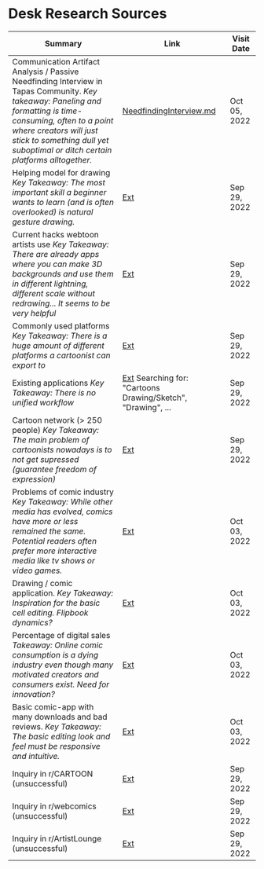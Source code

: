 # Desk Research Sources

| Summary                                                                                                                                                                                                                                                                 | Link                                                                                                           | Visit Date   |
| ----------------------------------------------------------------------------------------------------------------------------------------------------------------------------------------------------------------------------------------------------------------------- | -------------------------------------------------------------------------------------------------------------- | ------------ |
| Communication Artifact Analysis / Passive Needfinding Interview in Tapas Community. _Key takeaway: Paneling and formatting is time-consuming, often to a point where creators will just stick to something dull yet suboptimal or ditch certain platforms alltogether._ | [NeedfindingInterview.md](NeedfindingInterview.md)                                                             | Oct 05, 2022 |
| Helping model for drawing   _Key Takeaway: The most important skill a beginner wants to learn (and is often overlooked) is natural gesture drawing._                                                                                                                                                                                                                                            | [Ext](https://www.reddit.com/r/ArtistLounge/comments/xqppl0/i_really_need_my_fellow_artists_help/)             | Sep 29, 2022 |
| Current hacks webtoon artists use _Key Takeaway: There are already apps where you can make 3D backgrounds and use them in different lightning, different scale without redrawing... It seems to be very helpful_                                                                                                                                                                                                                                      | [Ext](https://www.reddit.com/r/WebtoonCanvas/comments/wj9hzl/whats_the_best_hack_you_use_as_a_webtoon_artist/) | Sep 29, 2022 |
| Commonly used platforms     _Key Takeaway: There is a huge amount of different platforms a cartoonist can export to_                                                                                                                                                                                                                                            | [Ext](https://www.thingsinsquares.com/blog/where-to-publish-share-your-webcomic/)                              | Sep 29, 2022 |
| Existing applications  _Key Takeaway: There is no unified workflow_                                                                                                                                                                                                                                                 | [Ext](https://www.apple.com/chde/app-store/) Searching for: "Cartoons Drawing/Sketch", "Drawing", ...          | Sep 29, 2022 |
| Cartoon network (> 250 people) _Key Takeaway: The main problem of cartoonists nowadays is to not get supressed (guarantee freedom of expression)_                                                                                                                                                                                                                                         | [Ext](https://www.cartooningforpeace.org/en/supporting-cartoonists/)                                                    | Sep 29, 2022 |
| Problems of comic industry _Key Takeaway: While other media has evolved, comics have more or less remained the same. Potential readers often prefer more interactive media like tv shows or video games._                                                               | [Ext](http://www.creatoratlarge.com/blog/27-problems)                                                          | Oct 03, 2022 |
| Drawing / comic application. _Key Takeaway: Inspiration for the basic cell editing. Flipbook dynamics?_                                                                                                                                                                 | [Ext](https://brush.ninja)                                                                                     | Oct 03, 2022 |
| Percentage of digital sales _Takeaway: Online comic consumption is a dying industry even though many motivated creators and consumers exist. Need for innovation?_                                                                                                      | [Ext](https://www.tvo.org/article/reamed-out-small-comic-creators-are-dealing-with-sky-high-paper-prices)      | Oct 03, 2022 |
| Basic comic-app with many downloads and bad reviews. _Key Takeaway: The basic editing look and feel must be responsive and intuitive._                                                                                                                                  | [Ext](https://play.google.com/store/apps/details?id=air.bahraniapps.expressivecomiccreator&hl=en&gl=US)        | Oct 03, 2022 |
| Inquiry in r/CARTOON (unsuccessful)                                                                                                                                                                                                                                     | [Ext](https://www.reddit.com/r/CARTOON/comments/xr55wp/help_in_the_creation_process_of_a_novel_cartoon/)       | Sep 29, 2022 |
| Inquiry in r/webcomics (unsuccessful)                                                                                                                                                                                                                                   | [Ext](https://www.reddit.com/r/webcomics/comments/9nkc4t/heya_rwebcomics/iqcptdz/?context=3)                   | Sep 29, 2022 |
| Inquiry in r/ArtistLounge (unsuccessful)                                                                                                                                                                                                                                | [Ext](https://www.reddit.com/r/ArtistLounge/comments/xr59lj/help_in_the_creation_process_of_a_novel_cartoon/)  | Sep 29, 2022 |
